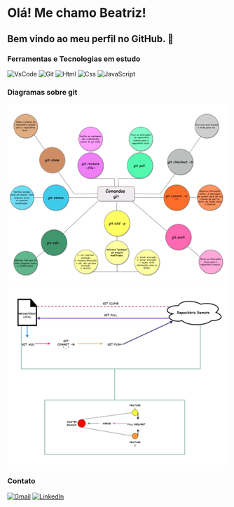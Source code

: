 # Olá! Me chamo Beatriz! 
## Bem vindo ao meu perfil no GitHub. 👋

### Ferramentas e Tecnologias em estudo 
![VsCode](https://img.shields.io/badge/VSCode-0078D4?style=for-the-badge&logo=visual%20studio%20code&logoColor=white)
![Git](https://img.shields.io/badge/GIT-E44C30?style=for-the-badge&logo=git&logoColor=white)
![Html](https://img.shields.io/badge/HTML5-E34F26?style=for-the-badge&logo=html5&logoColor=white)
![Css](	https://img.shields.io/badge/CSS3-1572B6?style=for-the-badge&logo=css3&logoColor=white)
![JavaScript](https://img.shields.io/badge/JavaScript-323330?style=for-the-badge&logo=javascript&logoColor=F7DF1E)

### Diagramas sobre git
![ComandosGit](./imagens/comandosGit.jpg)
![DiagramaGit](./imagens/diagramaGit.jpg)

### Contato
[![Gmail](https://img.shields.io/badge/Gmail-D14836?style=for-the-badge&logo=gmail&logoColor=white)](pirontibeatriz0@gmail.com)
[![LinkedIn](https://img.shields.io/badge/LinkedIn-0077B5?style=for-the-badge&logo=linkedin&logoColor=white)](https://www.linkedin.com/in/beatriz-pironti-3b7771263/)